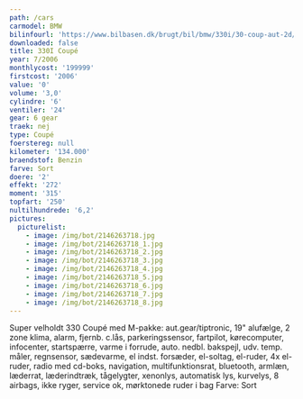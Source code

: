 ```yaml
---
path: /cars
carmodel: BMW
bilinfourl: 'https://www.bilbasen.dk/brugt/bil/bmw/330i/30-coup-aut-2d/4128260'
downloaded: false
title: 330I Coupé
year: 7/2006
monthlycost: '199999'
firstcost: '2006'
value: '0'
volume: '3,0'
cylindre: '6'
ventiler: '24'
gear: 6 gear
traek: nej
type: Coupé
foerstereg: null
kilometer: '134.000'
braendstof: Benzin
farve: Sort
doere: '2'
effekt: '272'
moment: '315'
topfart: '250'
nultilhundrede: '6,2'
pictures:
  picturelist:
    - image: /img/bot/2146263718.jpg
    - image: /img/bot/2146263718_1.jpg
    - image: /img/bot/2146263718_2.jpg
    - image: /img/bot/2146263718_3.jpg
    - image: /img/bot/2146263718_4.jpg
    - image: /img/bot/2146263718_5.jpg
    - image: /img/bot/2146263718_6.jpg
    - image: /img/bot/2146263718_7.jpg
    - image: /img/bot/2146263718_8.jpg
---
```

Super velholdt 330 Coupé med M-pakke: aut.gear/tiptronic, 19" alufælge, 2 zone klima, alarm, fjernb. c.lås, parkeringssensor, fartpilot, kørecomputer, infocenter, startspærre, varme i forrude, auto. nedbl. bakspejl, udv. temp. måler, regnsensor, sædevarme, el indst. forsæder, el-soltag, el-ruder, 4x el-ruder, radio med cd-boks, navigation, multifunktionsrat, bluetooth, armlæn, læderrat, læderindtræk, tågelygter, xenonlys, automatisk lys, kurvelys, 8 airbags, ikke ryger, service ok, mørktonede ruder i bag
Farve: Sort
